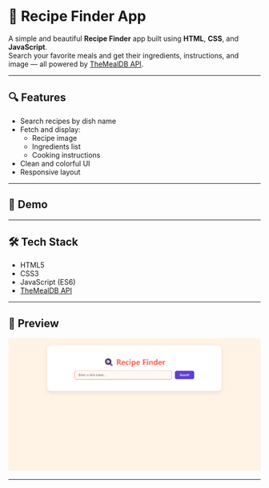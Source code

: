 # 🍳 Recipe Finder App

A simple and beautiful **Recipe Finder** app built using **HTML**, **CSS**, and **JavaScript**.  
Search your favorite meals and get their ingredients, instructions, and image — all powered by [TheMealDB API](https://www.themealdb.com/api.php).

---

## 🔍 Features

- Search recipes by dish name
- Fetch and display:
  - Recipe image
  - Ingredients list
  - Cooking instructions
- Clean and colorful UI
- Responsive layout

---

## 🚀 Demo



---

## 🛠️ Tech Stack

- HTML5
- CSS3
- JavaScript (ES6)
- [TheMealDB API](https://www.themealdb.com/api.php)

---

## 📸 Preview

![App Screenshot](screenshot.png)

---



